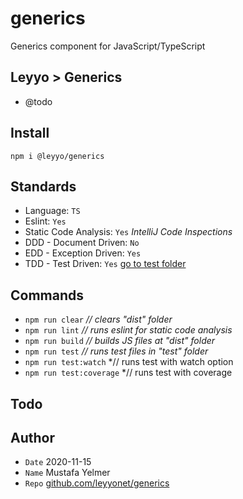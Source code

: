# generics
Generics component for JavaScript/TypeScript

## Leyyo > Generics

- @todo

## Install
``npm i @leyyo/generics``

## Standards
- Language: `TS`
- Eslint: `Yes`
- Static Code Analysis: `Yes` *IntelliJ Code Inspections*
- DDD - Document Driven: `No`
- EDD - Exception Driven: `Yes`
- TDD - Test Driven: `Yes` [go to test folder](./test/)

## Commands
- ``npm run clear`` *// clears "dist" folder*
- ``npm run lint`` *// runs eslint for static code analysis*
- ``npm run build`` *// builds JS files at "dist" folder*
- ``npm run test`` *// runs test files in "test" folder*
- ``npm run test:watch`` *// runs test with watch option
- ``npm run test:coverage`` *// runs test with coverage

## Todo

## Author
- `Date` 2020-11-15
- `Name` Mustafa Yelmer
- `Repo` [github.com/leyyonet/generics](https://github.com/leyyonet/generics)
